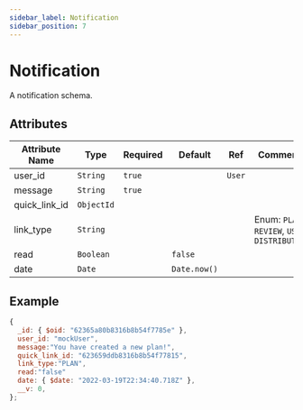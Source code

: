 ```yaml
---
sidebar_label: Notification
sidebar_position: 7
---
```


# Notification

A notification schema.

## Attributes

| Attribute Name | Type       | Required | Default      | Ref    | Comments                                       |
| -------------- | ---------- | -------- | ------------ | ------ | ---------------------------------------------- |
| user_id        | `String`   | `true`   |              | `User` |                                                |
| message        | `String`   | `true`   |              |        |                                                |
| quick_link_id  | `ObjectId` |          |              |        |                                                |
| link_type      | `String`   |          |              |        | Enum: `PLAN`, `REVIEW`, `USER`, `DISTRIBUTION` |
| read           | `Boolean`  |          | `false`      |        |                                                |
| date           | `Date`     |          | `Date.now()` |        |                                                |

## Example

```js
{
  _id: { $oid: "62365a80b8316b8b54f7785e" },
  user_id: "mockUser",
  message:"You have created a new plan!",
  quick_link_id: "623659ddb8316b8b54f77815",
  link_type:"PLAN",
  read:"false"
  date: { $date: "2022-03-19T22:34:40.718Z" },
  __v: 0,
};
```
